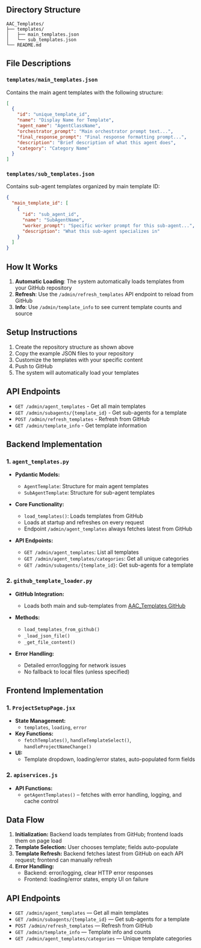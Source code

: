 
## Directory Structure

```
AAC_Templates/
├── templates/
│   ├── main_templates.json
│   └── sub_templates.json
└── README.md
```

## File Descriptions

### `templates/main_templates.json`
Contains the main agent templates with the following structure:
```json
[
  {
    "id": "unique_template_id",
    "name": "Display Name for Template",
    "agent_name": "AgentClassName",
    "orchestrator_prompt": "Main orchestrator prompt text...",
    "final_response_prompt": "Final response formatting prompt...",
    "description": "Brief description of what this agent does",
    "category": "Category Name"
  }
]
```

### `templates/sub_templates.json`
Contains sub-agent templates organized by main template ID:
```json
{
  "main_template_id": [
    {
      "id": "sub_agent_id",
      "name": "SubAgentName",
      "worker_prompt": "Specific worker prompt for this sub-agent...",
      "description": "What this sub-agent specializes in"
    }
  ]
}
```

## How It Works

1. **Automatic Loading**: The system automatically loads templates from your GitHub repository
2. **Refresh**: Use the `/admin/refresh_templates` API endpoint to reload from GitHub
3. **Info**: Use `/admin/template_info` to see current template counts and source

## Setup Instructions

1. Create the repository structure as shown above
2. Copy the example JSON files to your repository
3. Customize the templates with your specific content
4. Push to GitHub
5. The system will automatically load your templates

## API Endpoints

- `GET /admin/agent_templates` - Get all main templates
- `GET /admin/subagents/{template_id}` - Get sub-agents for a template
- `POST /admin/refresh_templates` - Refresh from GitHub
- `GET /admin/template_info` - Get template information


## Backend Implementation

### 1. `agent_templates.py`
- **Pydantic Models:**  
  - `AgentTemplate`: Structure for main agent templates  
  - `SubAgentTemplate`: Structure for sub-agent templates

- **Core Functionality:**  
  - `load_templates()`: Loads templates from GitHub  
  - Loads at startup and refreshes on every request  
  - Endpoint `/admin/agent_templates` always fetches latest from GitHub

- **API Endpoints:**  
  - `GET /admin/agent_templates`: List all templates  
  - `GET /admin/agent_templates/categories`: Get all unique categories  
  - `GET /admin/subagents/{template_id}`: Get sub-agents for a template

### 2. `github_template_loader.py`
- **GitHub Integration:**  
  - Loads both main and sub-templates from [AAC_Templates GitHub](https://github.com/HLokeshwariEmids/AAC_Templates)

- **Methods:**  
  - `load_templates_from_github()`  
  - `_load_json_file()`  
  - `_get_file_content()`

- **Error Handling:**  
  - Detailed error/logging for network issues  
  - No fallback to local files (unless specified)

## Frontend Implementation

### 1. `ProjectSetupPage.jsx`
- **State Management:**  
  - `templates`, `loading`, `error`
- **Key Functions:**  
  - `fetchTemplates()`, `handleTemplateSelect()`, `handleProjectNameChange()`
- **UI:**  
  - Template dropdown, loading/error states, auto-populated form fields

### 2. `apiservices.js`
- **API Functions:**  
  - `getAgentTemplates()` – fetches with error handling, logging, and cache control

## Data Flow

1. **Initialization:** Backend loads templates from GitHub; frontend loads them on page load
2. **Template Selection:** User chooses template; fields auto-populate
3. **Template Refresh:** Backend fetches latest from GitHub on each API request; frontend can manually refresh  
4. **Error Handling:**  
   - Backend: error/logging, clear HTTP error responses  
   - Frontend: loading/error states, empty UI on failure

## API Endpoints

- `GET /admin/agent_templates` — Get all main templates
- `GET /admin/subagents/{template_id}` — Get sub-agents for a template
- `POST /admin/refresh_templates` — Refresh from GitHub
- `GET /admin/template_info` — Template info and counts
- `GET /admin/agent_templates/categories` — Unique template categories





